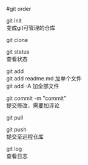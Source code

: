 #git order

git init  
    变成git可管理的仓库

git clone  

git status  
    查看状态

git add  
    git add readme.md  加单个文件  
    git add -A  加全部文件

git commit -m "commit"  
    提交修改，需要加评论

git pull

git push  
    提交至远程仓库

git log  
    查看日志

